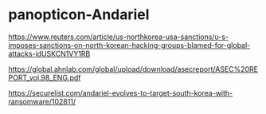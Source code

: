 # panopticon-Andariel

https://www.reuters.com/article/us-northkorea-usa-sanctions/u-s-imposes-sanctions-on-north-korean-hacking-groups-blamed-for-global-attacks-idUSKCN1VY1RB

https://global.ahnlab.com/global/upload/download/asecreport/ASEC%20REPORT_vol.98_ENG.pdf

https://securelist.com/andariel-evolves-to-target-south-korea-with-ransomware/102811/
